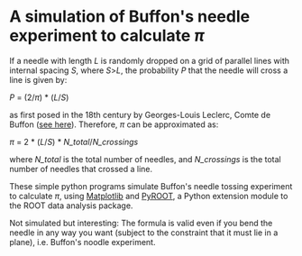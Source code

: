 # A simulation of Buffon's needle experiment to calculate $\pi$

If a needle with length *L* is randomly dropped on a grid of parallel lines with internal spacing *S*, where *S*>*L*, the probability *P* that the needle will cross a line is given by:

*P* = (2/$\pi$) \* (*L*/*S*)

as first posed in the 18th century by Georges-Louis Leclerc, Comte de Buffon ([see here](https://en.wikipedia.org/wiki/Buffon%27s_needle)). Therefore, $\pi$ can be approximated as:

$\pi$ = 2 \* (*L*/*S*) \* *N_total*/*N_crossings*

where *N_total* is the total number of needles, and *N_crossings* is the total number of needles that crossed a line.

These simple python programs simulate Buffon's needle tossing experiment to calculate $\pi$, using [Matplotlib](https://matplotlib.org) and [PyROOT](https://root.cern.ch/pyroot), a Python extension module to the ROOT data analysis package.

Not simulated but interesting: The formula is valid even if you bend the needle in any way you want (subject to the constraint that it must lie in a plane), i.e. Buffon's noodle experiment.
